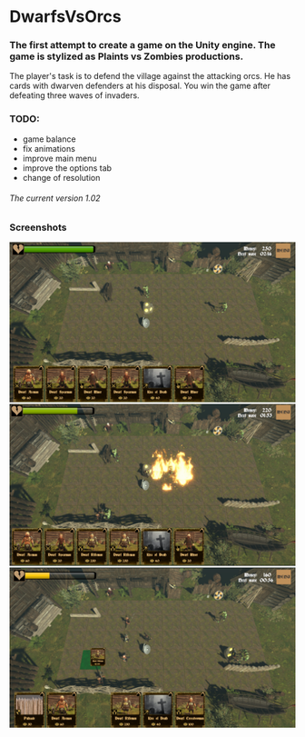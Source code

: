 # DwarfsVsOrcs

### The first attempt to create a game on the Unity engine. The game is stylized as Plaints vs Zombies productions.

The player's task is to defend the village against the attacking orcs. He has cards with dwarven defenders at his disposal. You win the game after defeating three waves of invaders.

### TODO:
- game balance
- fix animations
- improve main menu
- improve the options tab
- change of resolution

###### The current version 1.02

### Screenshots
![Image](screenshot%201.png)
![Image](screenshot%202.png)
![Image](screenshot%203.png)
